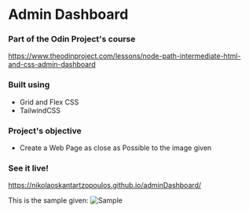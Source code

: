 # Admin Dashboard

### Part of the Odin Project's course
https://www.theodinproject.com/lessons/node-path-intermediate-html-and-css-admin-dashboard

### Built using

* Grid and Flex CSS
* TailwindCSS

### Project's objective

* Create a Web Page as close as Possible to the image given

### See it live!
https://nikolaoskantartzopoulos.github.io/adminDashboard/

This is the sample given:
![Sample](https://cdn.statically.io/gh/TheOdinProject/curriculum/43cc6ab69fdfbef40d431a65677d2144668930ac/intermediate_html_css/grid/project_admin_dashboard/imgs/dashboard-project.png)
